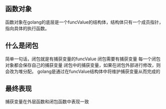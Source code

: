 ## 函数对象
函数对象在golang的底层是一个funcValue的结构体，结构体只有一个成员指针，指向具体的执行函数。

## 什么是闭包
简单一句话，闭包就是有捕获变量的funcValue
闭包需要有捕获变量
每一个闭包对象都会保存自己的捕获变量
闭包中的捕获变量，如果在闭包外部进行修改，则会改为堆分配。
golang是通过在funcValue结构体中将维护捕获变量从而完成的

## 最终表现
捕获变量在外层函数和闭包函数中表现一致
